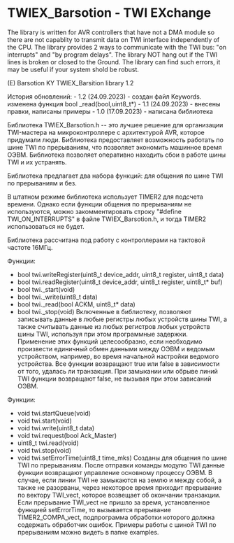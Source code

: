 # TWIEX_Barsotion - TWI EXchange #
The library is written for AVR controllers that have not a DMA module so there are not capablity to transmit data on TWI interface independently of the CPU.
The library provides 2 ways to communicate with the TWI bus: "on interrupts" and "by program delays".
The library NOT hang out if the TWI lines is broken or closed to the Ground. The library can find such errors, it may be useful if your system shold be robust.

(E) Barsotion KY
TWIEX_Barsition library 1.2

История обновлений:
    - 1.2 (24.09.2023) - создан файл Keywords. изменена функция
        bool _read(bool,uint8_t*)
    - 1.1 (24.09.2023) - внесены правки, написаны примеры
    - 1.0 (17.09.2023) - написана библиотека

Библиотека TWIEX_Barsotion.h -- это лучшее решение для организации TWI-мастера
на микроконтроллере с архитектурой AVR, которое придумали люди.
Библиотека предоставляет возможность работать по шине TWI по прерываниям, что
позволяет экономить машинное время ОЭВМ.
Библиотека позволяет оперативно находить сбои в работе шины TWI и их устранять.

Библиотека предлагает два набора функций: для общения по шине TWI по прерываниям
и без.

В штатном режиме библиотека использует TIMER2 для подсчета времени. Однако
если функции общения по прерываниям не используются, можно закомментировать
строку "#define TWI_ON_INTERRUPTS" в файле TWIEX_Barsotion.h, и тогда TIMER2
использоваться не будет.

Библиотека рассчитана под работу с контроллерами на тактовой частоте 16МГц.

Функции:
  - bool twi.writeRegister(uint8_t device_addr, uint8_t register, uint8_t data)
  - bool twi.readRegister(uint8_t device_addr, uint8_t register, uint8_t* buf)
  - bool twi._start(void)
  - bool twi._write(uint8_t data)
  - bool twi._read(bool ACKM, uint8_t* data)
  - bool twi._stop(void)
Включенные в библиотеку, позволяют записывать данные в любые регистры любых
устройств шины TWI, а также считывать данные из любых регистров любых устройств
шины TWI, используя при этом программные задержки. Применение этих функций
целесообразно, если необходимо произвести единичный обмен данными между ОЭВМ
и ведомым устройством, например, во время начальной настройки ведомого
устройства. Все функции возвращают true или false в зависимости от того,
удалась ли транзакция. При замыкании или обрыве линий TWI функции возвращают
false, не вызывая при этом зависаний ОЭВМ.

Функции:
  - void twi.startQueue(void)
  - void twi.start(void)
  - void twi.write(uint8_t data)
  - void twi.request(bool Ack_Master)
  - uint8_t twi.read(void)
  - void twi.stop(void)
  - void twi.setErrorTime(uint8_t time_mks)
Созданы для общения по шине TWI по прерываниям. После отправки команды модулю
TWI данные функции возвращают управление основному процессу ОЭВМ. В случае,
если линии TWI не замыкаются на землю и между собой, а также не разорваны,
через некоторое время приходит прерывание по вектору TWI_vect, которое
возвещает об окончании транзакции. Если прерывание TWI_vect не пришло за
время, установленное функцией setErrorTime, то вызывается прерывание
TIMER2_COMPA_vect, подпрограмма обработки которого должна содержать обработчик
ошибок. Примеры работы с шиной TWI по прерываниям можно видеть в папке examples.
